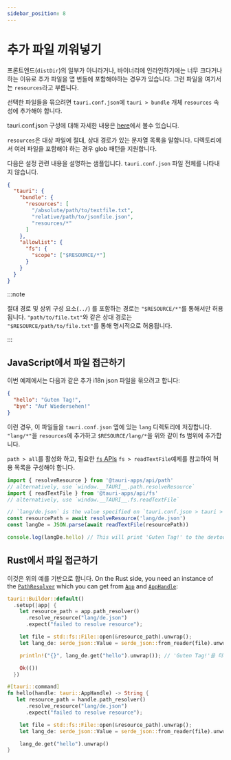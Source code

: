 ```yaml
---
sidebar_position: 8
---
```


# 추가 파일 끼워넣기

프론트엔드(`distDir`)의 일부가 아니라거나, 바이너리에 인라인하기에는 너무 크다거나 하는 이유로 추가 파일을 앱 번들에 포함해야하는 경우가 있습니다. 그런 파일을 여기서는 `resources`라고 부릅니다.

선택한 파일들을 묶으려면 `tauri.conf.json`에 `tauri > bundle` 개체 `resources` 속성에 추가해야 합니다.

tauri.conf.json 구성에 대해 자세한 내용은 [here][tauri.bundle]에서 볼수 있습니다.

`resources`은 대상 파일에 절대, 상대 경로가 있는 문자열 목록을 말합니다. 디렉토리에서 여러 파일을 포함해야 하는 경우 glob 패턴을 지원합니다.

다음은 설정 관련 내용을 설명하는 샘플입니다. `tauri.conf.json` 파일 전체를 나타내지 않습니다.

```json title=tauri.conf.json
{
  "tauri": {
    "bundle": {
      "resources": [
        "/absolute/path/to/textfile.txt",
        "relative/path/to/jsonfile.json",
        "resources/*"
      ]
    },
    "allowlist": {
      "fs": {
        "scope": ["$RESOURCE/*"]
      }
    }
  }
}
```

:::note

절대 경로 및 상위 구성 요소(`../`) 를 포함하는 경로는 `"$RESOURCE/*"`를 통해서만 허용됩니다. `"path/to/file.txt"`와 같은 상대 경로는 `"$RESOURCE/path/to/file.txt"`를 통해 명시적으로 허용됩니다.

:::

## JavaScript에서 파일 접근하기

이번 예제에서는 다음과 같은 추가 i18n json 파일을 묶으려고 합니다:

```json title=de.json
{
  "hello": "Guten Tag!",
  "bye": "Auf Wiedersehen!"
}
```

이런 경우, 이 파일들을 `tauri.conf.json` 옆에 있는 `lang` 디렉토리에 저장합니다. `"lang/*"`을 `resources`에 추가하고 `$RESOURCE/lang/*`을 위와 같이 fs 범위에 추가합니다.

`path > all`를 활성화 하고, 필요한 [`fs` APIs][] `fs > readTextFile`예제를 참고하여 허용 목록을 구성해야 합니다.

```javascript
import { resolveResource } from '@tauri-apps/api/path'
// alternatively, use `window.__TAURI__.path.resolveResource`
import { readTextFile } from '@tauri-apps/api/fs'
// alternatively, use `window.__TAURI__.fs.readTextFile`

// `lang/de.json` is the value specified on `tauri.conf.json > tauri > bundle > resources`
const resourcePath = await resolveResource('lang/de.json')
const langDe = JSON.parse(await readTextFile(resourcePath))

console.log(langDe.hello) // This will print 'Guten Tag!' to the devtools console
```

## Rust에서 파일 접근하기

이것은 위의 예를 기반으로 합니다. On the Rust side, you need an instance of the [`PathResolver`][] which you can get from [`App`][] and [`AppHandle`][]:

```rust
tauri::Builder::default()
  .setup(|app| {
    let resource_path = app.path_resolver()
      .resolve_resource("lang/de.json")
      .expect("failed to resolve resource");

    let file = std::fs::File::open(&resource_path).unwrap();
    let lang_de: serde_json::Value = serde_json::from_reader(file).unwrap();

    println!("{}", lang_de.get("hello").unwrap()); // 'Guten Tag!'을 터미널에 출력할 겁니다.

    Ok(())
  })
```

```rust
#[tauri::command]
fn hello(handle: tauri::AppHandle) -> String {
   let resource_path = handle.path_resolver()
      .resolve_resource("lang/de.json")
      .expect("failed to resolve resource");

    let file = std::fs::File::open(&resource_path).unwrap();
    let lang_de: serde_json::Value = serde_json::from_reader(file).unwrap();

    lang_de.get("hello").unwrap()
}
```

[tauri.bundle]: ../../api/config.md#tauri.bundle
[`fs` APIs]: ../../api/js/fs/
[`PathResolver`]: https://docs.rs/tauri/latest/tauri/struct.PathResolver.html
[`App`]: https://docs.rs/tauri/latest/tauri/struct.App.html
[`AppHandle`]: https://docs.rs/tauri/latest/tauri/struct.AppHandle.html
